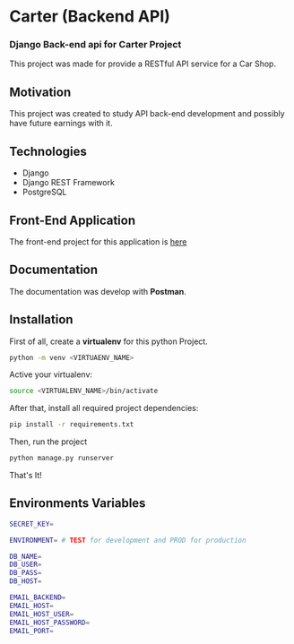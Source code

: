 # Carter (Backend API)

### Django Back-end api for Carter Project

This project was made for provide a RESTful API service for a Car Shop.

## Motivation

This project was created to study API back-end development and possibly have future earnings with it.

## Technologies

- Django
- Django REST Framework
- PostgreSQL

## Front-End Application

The front-end project for this application is [here](https://github.com/PGabriel-MB/TinnovaTeste)

## Documentation

The documentation was develop with **Postman**.

## Installation

First of all, create a **virtualenv** for this python Project.

```sh
python -m venv <VIRTUAENV_NAME>
```

Active your virtualenv:

```sh
source <VIRTUALENV_NAME>/bin/activate
```

After that, install all required project dependencies:

```sh
pip install -r requirements.txt
```

Then, run the project

```sh
python manage.py runserver
```

That's It!

## Environments Variables

```sh
SECRET_KEY=

ENVIRONMENT= # TEST for development and PROD for production

DB_NAME=
DB_USER=
DB_PASS=
DB_HOST=

EMAIL_BACKEND=
EMAIL_HOST=
EMAIL_HOST_USER=
EMAIL_HOST_PASSWORD=
EMAIL_PORT=

```
